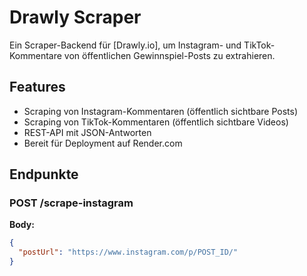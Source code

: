 # Drawly Scraper

Ein Scraper-Backend für [Drawly.io], um Instagram- und TikTok-Kommentare von öffentlichen Gewinnspiel-Posts zu extrahieren.

## Features

- Scraping von Instagram-Kommentaren (öffentlich sichtbare Posts)
- Scraping von TikTok-Kommentaren (öffentlich sichtbare Videos)
- REST-API mit JSON-Antworten
- Bereit für Deployment auf Render.com

## Endpunkte

### POST /scrape-instagram

**Body:**
```json
{
  "postUrl": "https://www.instagram.com/p/POST_ID/"
}
